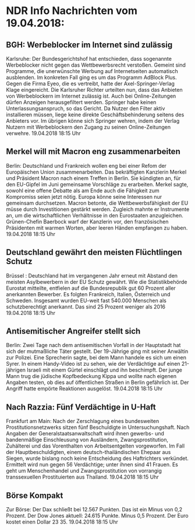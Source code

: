 # NDR Info Nachrichten vom 19.04.2018:


## BGH: Werbeblocker im Internet sind zulässig
Karlsruhe: Der Bundesgerichtshof hat entschieden, dass sogenannte Werbeblocker nicht gegen das Wettbewerbsrecht verstoßen. Gemeint sind Programme, die unerwünschte Werbung auf Internetseiten automatisch ausblenden. Im konkreten Fall ging es um das Programm AdBlock Plus. Gegen die Firma Eyeo, die es vertreibt, hatte der Axel-Springer-Verlag Klage eingereicht. Die Karlsruher Richter urteilten nun, dass das Anbieten von Werbeblockern im Internet zulässig ist. Auch bei Online-Zeitungen dürfen Anzeigen herausgefiltert werden. Springer habe keinen Unterlassungsanspruch, so das Gericht. Da Nutzer den Filter aktiv installieren müssen, liege keine direkte Geschäftsbehinderung seitens des Anbieters vor. Im übrigen könne sich Springer wehren, indem der Verlag Nutzern mit Werbeblockern den Zugang zu seinen Online-Zeitungen verwehre. 19.04.2018 18:15 Uhr 

## Merkel will mit Macron eng zusammenarbeiten
Berlin:   Deutschland und Frankreich wollen eng bei einer Refom der Europäischen Union zusammenarbeiten. Das bekräftigten Kanzlerin Merkel und Präsident Macron nach einem Treffen in Berlin. Sie kündigten an, für den EU-Gipfel im Juni gemeinsame Vorschläge zu erarbeiten. Merkel sagte, sowohl eine offene Debatte als am Ende auch die Fähigkeit zum Kompromiss seien jetzt nötig. Europa könne seine Interessen nur gemeinsam durchsetzen. Macron betonte, die Wettbewerbsfähigkeit der EU müsse durch Investitionen gestärkt werden. Zugleich mahnte er Instrumente an, um die wirtschaftlichen Verhältnisse in den Eurostaaten anzugleichen. Grünen-Chefin Baerbock warf der Kanzlerin vor, den französischen Präsidenten mit warmen Worten, aber leeren Händen empfangen zu haben. 19.04.2018 18:15 Uhr 

## Deutschland gewährt den meisten Flüchtlingen Schutz
Brüssel :     Deutschland hat im vergangenen Jahr erneut mit Abstand den meisten Asylbewerbern in der EU Schutz gewährt. Wie die Statistikbehörde Eurostat mitteilte, entfielen auf die Bundesrepublik gut 60 Prozent aller anerkannten Bewerber. Es folgten Frankreich, Italien, Österreich und Schweden. Insgesamt wurden EU-weit fast 540.000 Menschen als schutzberechtigt anerkannt. Das sind 25 Prozent weniger als 2016 19.04.2018 18:15 Uhr 

## Antisemitischer Angreifer stellt sich
Berlin:       Zwei Tage nach dem antisemitischen Vorfall in der Hauptstadt hat sich der mutmaßliche Täter gestellt. Der 19-Jährige ging mit seiner Anwältin zur Polizei. Eine Sprecherin sagte, bei dem Mann handele es sich um einen Syrer. In einem Handy-Video ist zu sehen, wie der Verdächtige auf einen 21-jährigen Israeli mit einem Gürtel einschlägt und ihn beschimpft. Der junge Mann trug die jüdische Kopfbedeckung Kippa und wollte nach eigenen Angaben testen, ob dies auf öffentlichen Straßen in Berlin gefährlich ist. Der Angriff hatte empörte Reaktionen ausgelöst. 19.04.2018 18:15 Uhr 

## Nach Razzia: Fünf Verdächtige in U-Haft
Frankfurt am Main: Nach der Zerschlagung eines bundesweiten Prostitutionsnetzwerks sitzen fünf Beschuldigte in Untersuchungshaft. Nach Angaben der Generalstaatsanwaltschaft wird ihnen gewerbs- und bandenmäßige Einschleusung von Ausländern, Zwangsprostitution, Zuhälterei und das Vorenthalten von Arbeitsentgelten vorgeworfen. Im Fall der Hauptbeschuldigten, einem deutsch-thailändischen Ehepaar aus Siegen, wurde bislang noch keine Entscheidung des Haftrichters verkündet. Ermittelt wird nun gegen 56 Verdächtige; unter ihnen sind 41 Frauen. Es geht um Menschenhandel und Zwangsprostitution von vorrangig transsexuellen Prostituierten aus Thailand. 19.04.2018 18:15 Uhr 

## Börse Kompakt
Zur Börse: Der Dax schließt bei 12.567 Punkten. Das ist ein Minus von 0,2 Prozent. Der Dow Jones aktuell: 24.615 Punkte. Minus 0,5 Prozent. Der Euro kostet einen Dollar 23 35. 19.04.2018 18:15 Uhr 
